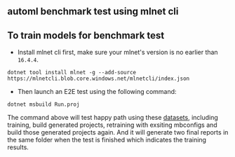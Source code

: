 ## automl benchmark test using mlnet cli

## To train models for benchmark test
- Install mlnet cli first, make sure your mlnet's version is no earlier than `16.4.4`.

`dotnet tool install mlnet -g --add-source https://mlnetcli.blob.core.windows.net/mlnetcli/index.json`

- Then launch an E2E test using the following command:

`dotnet msbuild Run.proj`

The command above will test happy path using these [datasets](./Dataset.props), including training, build generated projects, retraining with exsiting mbconfigs and build those generated projects again. And it will generate two final reports in the same folder when the test is finished which indicates the training results.
